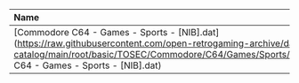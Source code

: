 |Name|Size|
|:---|---:|
|[Commodore C64 - Games - Sports - [NIB].dat](https://raw.githubusercontent.com/open-retrogaming-archive/dat-catalog/main/root/basic/TOSEC/Commodore/C64/Games/Sports/[NIB]/Commodore C64 - Games - Sports - [NIB].dat)|192857|
